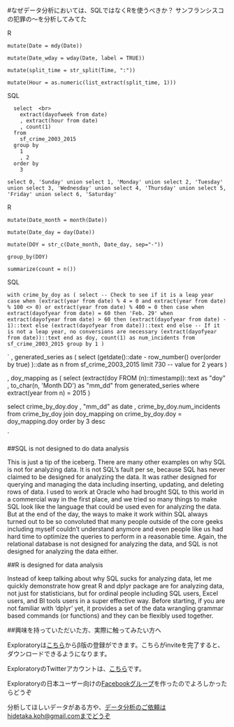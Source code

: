 #なぜデータ分析においては、SQLではなくRを使うべきか？ サンフランシスコの犯罪の〜を分析してみてた

R

`
mutate(Date = mdy(Date))
`

`
mutate(Date_wday = wday(Date, label = TRUE))
`

`
mutate(split_time = str_split(Time, ":"))
`

`
mutate(Hour = as.numeric(list_extract(split_time, 1)))
`

SQL


```
  select  <br>
    extract(dayofweek from date)
    , extract(hour from date)
    , count(1)
  from
    sf_crime_2003_2015
  group by
    1
    , 2
  order by
    3
```

`
select 0, 'Sunday'
union select 1, 'Monday'
union select 2, 'Tuesday'
union select 3, 'Wednesday'
union select 4, 'Thursday'
union select 5, 'Friday'
union select 6, 'Saturday'
`


R

`
mutate(Date_month = month(Date))
`

`
mutate(Date_day = day(Date))
`

`
mutate(DOY = str_c(Date_month, Date_day, sep="-"))
`

`
group_by(DOY)
`

`
summarize(count = n())
`

SQL

`
with crime_by_doy as
(
select
  -- Check to see if it is a leap year
  case when (extract(year from date) % 4 = 0
        and extract(year from date) % 100 <> 0)
        or extract(year from date) % 400 = 0
         then
            case when extract(dayofyear from date) = 60
                   then 'Feb. 29'
                 when extract(dayofyear from date) > 60
                   then (extract(dayofyear from date) - 1)::text
                 else (extract(dayofyear from date))::text
            end
      else
         -- If it is not a leap year, no conversions are necessary
         (extract(dayofyear from date))::text
   end as doy,
   count(1) as num_incidents
from
   sf_crime_2003_2015
group by
   1
)
`

`
, generated_series as
 (
   select
      (getdate()::date - row_number()
        over(order by true) )::date as n
    from
      sf_crime_2003_2015
    limit 730 -- value for 2 years
 )

, doy_mapping as
(
  select
     (extract(doy FROM (n)::timestamp))::text as "doy"
     , to_char(n, 'Month DD') as "mm_dd"
  from
     generated_series
  where
     extract(year from n) = 2015
)

select
  crime_by_doy.doy
  , "mm_dd" as date
  , crime_by_doy.num_incidents
from
  crime_by_doy
  join doy_mapping on
    crime_by_doy.doy = doy_mapping.doy
order by 3 desc

`


##SQL is not designed to do data analysis

This is just a tip of the iceberg. There are many other examples on why SQL is not for analyzing data. It is not SQL’s fault per se, because SQL has never claimed to be designed for analyzing the data. It was rather designed for querying and managing the data including inserting, updating, and deleting rows of data. I used to work at Oracle who had brought SQL to this world in a commercial way in the first place, and we tried so many things to make SQL look like the language that could be used even for analyzing the data. But at the end of the day, the ways to make it work within SQL always turned out to be so convoluted that many people outside of the core geeks including myself couldn’t understand anymore and even people like us had hard time to optimize the queries to perform in a reasonable time. Again, the relational database is not designed for analyzing the data, and SQL is not designed for analyzing the data either.


##R is designed for data analysis

Instead of keep talking about why SQL sucks for analyzing data, let me quickly demonstrate how great R and dplyr package are for analyzing data, not just for statisticians, but for ordinal people including SQL users, Excel users, and BI tools users in a super effective way.
Before starting, if you are not familiar with ‘dplyr’ yet, it provides a set of the data wrangling grammar based commands (or functions) and they can be flexibly used together.



##興味を持っていただいた方、実際に触ってみたい方へ

Exploratoryは[こちら](https://exploratory.io/
)からβ版の登録ができます。こちらがinviteを完了すると、ダウンロードできるようになります。


ExploratoryのTwitterアカウントは、[こちら](https://twitter.com/ExploratoryData
)です。

Exploratoryの日本ユーザー向けの[Facebookグループ](https://www.facebook.com/groups/1087437647994959/members/
)を作ったのでよろしかったらどうぞ

分析してほしいデータがある方や、データ分析のご依頼はhidetaka.koh@gmail.comまでどうぞ